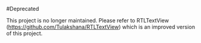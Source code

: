 #Deprecated

This project is no longer maintained. Please refer to RTLTextView (https://github.com/Tulakshana/RTLTextView) which is an improved version of this project.
